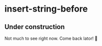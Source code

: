 # insert-string-before
## Under construction
Not much to see right now. Come back lator! :crocodile: